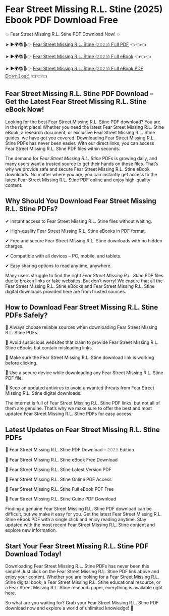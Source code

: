 # Fear Street Missing R.L. Stine (2025) Ebook PDF Download Free

💥 Fear Street Missing R.L. Stine PDF Download Now! 💥

➤ ►🌍📚📱👉 [Fear Street Missing R.L. Stine (𝟸𝟶𝟸𝟻) F𝚞ll PDF](https://getpdf.xyz/fear-street-missing-r.l.-stine) 👈👈👈


➤ ►🌍📚📱👉 [Fear Street Missing R.L. Stine (𝟸𝟶𝟸𝟻) F𝚞ll eBook](https://getpdf.xyz/fear-street-missing-r.l.-stine) 👈👈👈


➤ ►🌍📚📱👉 [Fear Street Missing R.L. Stine (𝟸𝟶𝟸𝟻) F𝚞ll eBook PDF D𝚘𝚠𝚗𝚕𝚘a𝚍](https://getpdf.xyz/fear-street-missing-r.l.-stine) 👈👈👈


## Fear Street Missing R.L. Stine PDF Download – Get the Latest Fear Street Missing R.L. Stine eBook Now!

Looking for the best Fear Street Missing R.L. Stine PDF download? You are in the right place! Whether you need the latest Fear Street Missing R.L. Stine eBook, a research document, or exclusive Fear Street Missing R.L. Stine guides, we have got you covered. Downloading Fear Street Missing R.L. Stine PDFs has never been easier. With our direct links, you can access Fear Street Missing R.L. Stine PDF files within seconds.

The demand for *Fear Street Missing R.L. Stine* PDFs is growing daily, and many users want a trusted source to get their hands on these files. That’s why we provide safe and secure Fear Street Missing R.L. Stine eBook downloads. No matter where you are, you can instantly get access to the latest Fear Street Missing R.L. Stine PDF online and enjoy high-quality content.

## Why Should You Download Fear Street Missing R.L. Stine PDFs?

✔ Instant access to Fear Street Missing R.L. Stine files without waiting.

✔ High-quality Fear Street Missing R.L. Stine eBooks in PDF format.

✔ Free and secure Fear Street Missing R.L. Stine downloads with no hidden charges.

✔ Compatible with all devices – PC, mobile, and tablets.

✔ Easy sharing options to read anytime, anywhere.

Many users struggle to find the right *Fear Street Missing R.L. Stine* PDF files due to broken links or fake websites. But don’t worry! We ensure that all the Fear Street Missing R.L. Stine eBooks and Fear Street Missing R.L. Stine digital downloads provided here are from trusted sources.

## How to Download Fear Street Missing R.L. Stine PDFs Safely?

📌 Always choose reliable sources when downloading Fear Street Missing R.L. Stine PDFs.

📌 Avoid suspicious websites that claim to provide Fear Street Missing R.L. Stine eBooks but contain misleading links.

📌 Make sure the Fear Street Missing R.L. Stine download link is working before clicking.

📌 Use a secure device while downloading any Fear Street Missing R.L. Stine PDF file.

📌 Keep an updated antivirus to avoid unwanted threats from Fear Street Missing R.L. Stine digital downloads.

The internet is full of Fear Street Missing R.L. Stine PDF links, but not all of them are genuine. That’s why we make sure to offer the best and most updated Fear Street Missing R.L. Stine PDFs for easy access.

## Latest Updates on Fear Street Missing R.L. Stine PDFs

🔹 Fear Street Missing R.L. Stine PDF Download – 𝟸𝟶𝟸𝟻 Edition

🔹 Fear Street Missing R.L. Stine eBook Free Download

🔹 Fear Street Missing R.L. Stine Latest Version PDF

🔹 Fear Street Missing R.L. Stine Online PDF Access

🔹 Fear Street Missing R.L. Stine Full eBook PDF Free

🔹 Fear Street Missing R.L. Stine Guide PDF Download

Finding a genuine Fear Street Missing R.L. Stine PDF download can be difficult, but we make it easy for you. Get the latest Fear Street Missing R.L. Stine eBook PDF with a single click and enjoy reading anytime. Stay updated with the most recent Fear Street Missing R.L. Stine content and explore new information.

## Start Your Fear Street Missing R.L. Stine PDF Download Today!

Downloading Fear Street Missing R.L. Stine PDFs has never been this simple! Just click on the Fear Street Missing R.L. Stine PDF link above and enjoy your content. Whether you are looking for a Fear Street Missing R.L. Stine digital book, a Fear Street Missing R.L. Stine educational resource, or a Fear Street Missing R.L. Stine research paper, everything is available right here.

So what are you waiting for? Grab your Fear Street Missing R.L. Stine PDF download now and explore a world of unlimited knowledge! 🚀